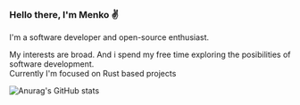 ### Hello there, I'm Menko :v:
I'm a software developer and open-source enthusiast.

My interests are broad. And i spend my free time exploring the posibilities of software development.  
Currently I'm focused on Rust  based projects

![Anurag's GitHub stats](https://github-readme-stats.vercel.app/api?username=TheMenko&count_private=true&show_icons=true&theme=tokyonight)


